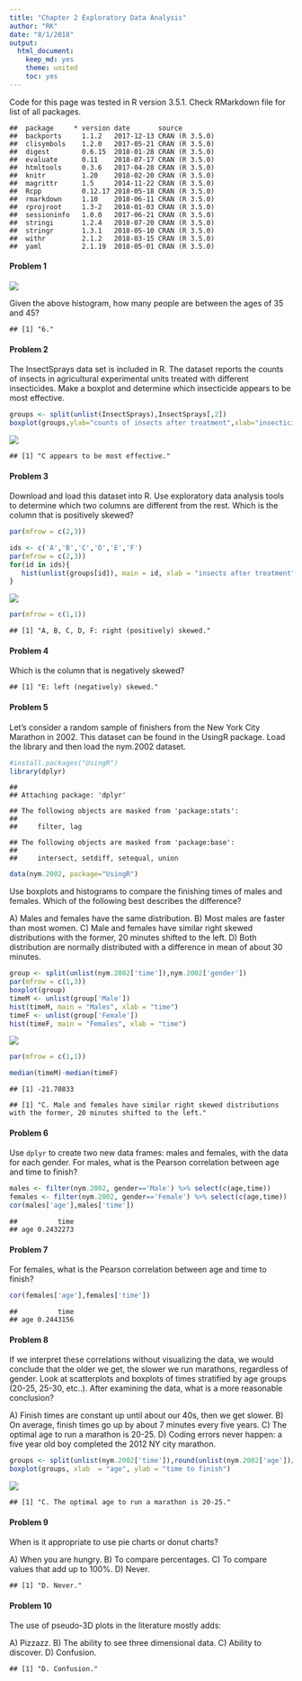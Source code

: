 ```yaml
---
title: "Chapter 2 Exploratory Data Analysis"
author: "RK"
date: "8/1/2018"
output:
  html_document:
    keep_md: yes
    theme: united
    toc: yes
---
```



Code for this page was tested in R version 3.5.1. Check RMarkdown file for list of all packages.


```
##  package     * version date       source        
##  backports     1.1.2   2017-12-13 CRAN (R 3.5.0)
##  clisymbols    1.2.0   2017-05-21 CRAN (R 3.5.0)
##  digest        0.6.15  2018-01-28 CRAN (R 3.5.0)
##  evaluate      0.11    2018-07-17 CRAN (R 3.5.0)
##  htmltools     0.3.6   2017-04-28 CRAN (R 3.5.0)
##  knitr         1.20    2018-02-20 CRAN (R 3.5.0)
##  magrittr      1.5     2014-11-22 CRAN (R 3.5.0)
##  Rcpp          0.12.17 2018-05-18 CRAN (R 3.5.0)
##  rmarkdown     1.10    2018-06-11 CRAN (R 3.5.0)
##  rprojroot     1.3-2   2018-01-03 CRAN (R 3.5.0)
##  sessioninfo   1.0.0   2017-06-21 CRAN (R 3.5.0)
##  stringi       1.2.4   2018-07-20 CRAN (R 3.5.0)
##  stringr       1.3.1   2018-05-10 CRAN (R 3.5.0)
##  withr         2.1.2   2018-03-15 CRAN (R 3.5.0)
##  yaml          2.1.19  2018-05-01 CRAN (R 3.5.0)
```

#### Problem 1
<img src="Ch2_files/exercise1.png" style="display: block; margin: auto;" />

Given the above histogram, how many people are between the ages of 35 and 45?

```
## [1] "6."
```
#### Problem 2
The InsectSprays data set is included in R. The dataset reports the counts of insects in agricultural experimental units treated with different insecticides. Make a boxplot and determine which insecticide appears to be most effective.

```r
groups <- split(unlist(InsectSprays),InsectSprays[,2])
boxplot(groups,ylab="counts of insects after treatment",xlab="insecticides")
```

![](Ch2_files/figure-html/unnamed-chunk-3-1.png)<!-- -->

```
## [1] "C appears to be most effective."
```
#### Problem 3
Download and load this dataset into R. Use exploratory data analysis tools to determine which two columns are different from the rest. Which is the column that is positively skewed?

```r
par(mfrow = c(2,3))

ids <- c('A','B','C','D','E','F')
par(mfrow = c(2,3))
for(id in ids){
   hist(unlist(groups[id]), main = id, xlab = "insects after treatment")
}
```

![](Ch2_files/figure-html/unnamed-chunk-5-1.png)<!-- -->

```r
par(mfrow = c(1,1))
```

```
## [1] "A, B, C, D, F: right (positively) skewed."
```

#### Problem 4
Which is the column that is negatively skewed?

```
## [1] "E: left (negatively) skewed."
```


#### Problem 5
Let’s consider a random sample of finishers from the New York City Marathon in 2002. This dataset can be found in the UsingR package. Load the library and then load the nym.2002 dataset.

```r
#install.packages("UsingR")
library(dplyr)
```

```
## 
## Attaching package: 'dplyr'
```

```
## The following objects are masked from 'package:stats':
## 
##     filter, lag
```

```
## The following objects are masked from 'package:base':
## 
##     intersect, setdiff, setequal, union
```

```r
data(nym.2002, package="UsingR")
```

Use boxplots and histograms to compare the finishing times of males and females. Which of the following best describes the difference?

A) Males and females have the same distribution.
B) Most males are faster than most women.
C) Male and females have similar right skewed distributions with the former, 20 minutes shifted to the left.
D) Both distribution are normally distributed with a difference in mean of about 30 minutes.


```r
group <- split(unlist(nym.2002['time']),nym.2002['gender']) 
par(mfrow = c(1,3))
boxplot(group)
timeM <- unlist(group['Male'])
hist(timeM, main = "Males", xlab = "time")
timeF <- unlist(group['Female'])
hist(timeF, main = "Females", xlab = "time")
```

![](Ch2_files/figure-html/unnamed-chunk-10-1.png)<!-- -->

```r
par(mfrow = c(1,1))

median(timeM)-median(timeF)
```

```
## [1] -21.70833
```

```
## [1] "C. Male and females have similar right skewed distributions with the former, 20 minutes shifted to the left."
```

#### Problem 6
Use `dplyr` to create two new data frames: males and females, with the data for each gender. For males, what is the Pearson correlation between age and time to finish?

```r
males <- filter(nym.2002, gender=='Male') %>% select(c(age,time))
females <- filter(nym.2002, gender=='Female') %>% select(c(age,time))
cor(males['age'],males['time'])
```

```
##          time
## age 0.2432273
```

#### Problem 7
For females, what is the Pearson correlation between age and time to finish?

```r
cor(females['age'],females['time'])
```

```
##          time
## age 0.2443156
```

#### Problem 8
If we interpret these correlations without visualizing the data, we would conclude that the older we get, the slower we run marathons, regardless of gender. Look at scatterplots and boxplots of times stratified by age groups (20-25, 25-30, etc..). After examining the data, what is a more reasonable conclusion?

A) Finish times are constant up until about our 40s, then we get slower.
B) On average, finish times go up by about 7 minutes every five years.
C) The optimal age to run a marathon is 20-25.
D) Coding errors never happen: a five year old boy completed the 2012 NY city marathon.

```r
groups <- split(unlist(nym.2002['time']),round(unlist(nym.2002['age'])/5)*5) 
boxplot(groups, xlab  = "age", ylab = "time to finish")
```

![](Ch2_files/figure-html/unnamed-chunk-14-1.png)<!-- -->

```
## [1] "C. The optimal age to run a marathon is 20-25."
```

#### Problem 9
When is it appropriate to use pie charts or donut charts?

A) When you are hungry.
B) To compare percentages.
C) To compare values that add up to 100%.
D) Never.


```
## [1] "D. Never."
```

#### Problem 10
The use of pseudo-3D plots in the literature mostly adds:

A) Pizzazz.
B) The ability to see three dimensional data.
C) Ability to discover.
D) Confusion.


```
## [1] "D. Confusion."
```


